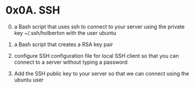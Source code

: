 # 0x0A. SSH

0. a Bash script that uses ssh to connect to your server using the private key ~/.ssh/holberton with the user ubuntu

1. a Bash script that creates a RSA key pair

2. configure SSH configuration file for local SSH client so that you can connect to a server without typing a password

3. Add the SSH public key to your server so that we can connect using the ubuntu user

